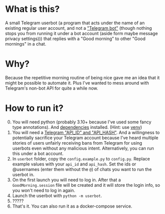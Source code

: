 # What is this?

A small Telegram userbot (a program that acts under the name of an existing regular user account,
and not a ["Telegram bot"](https://core.telegram.org/bots)
(though nothing stops you from running it under a bot account
(aside form maybe message privacy settings)))
that replies with a "Good morning" to other "Good mornings" in a chat.

# Why?

Because the repetitive morning routine of being nice gave me an idea that it might be possible to automate it.
Plus I've wanted to mess around with Telegram's non-bot API for quite a while now.

# How to run it?

0. You will need python (probably 3.10+ because I've used some fancy type annotations).
And [dependencies](requirements.txt) installed.
(Hint: use [venv](https://docs.python.org/3/library/venv.html))
1. You will need a [Telegram "API_ID" and "API_HASH"](https://core.telegram.org/api/obtaining_api_id).
And a willingness to potentially sacrifice your Telegram account because I've heard multiple stories
of users unfairly receiving bans from Telegram for using userbots even without any malicious intent.
Alternatively, you can run this under a bot account.
2. In `userbot` folder, copy the `config.example.py` to `config.py`.
Replace example values with your `api_id` and `api_hash`.
Set the ids or @usernames (enter them without the `@`)
of chats you want to run the userbot in.
3. On the first launch you will need to log in.
After that a `GoodMorning.session` file will be created and
it will store the login info, so you won't need to log in again. 
4. Launch the userbot with `python -m userbot`.
5. ?????
6. That's it. You can also run it as a docker-compose service.
